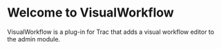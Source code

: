 # Welcome to VisualWorkflow

VisualWorkflow is a plug-in for Trac that adds a visual workflow editor to the admin module.

